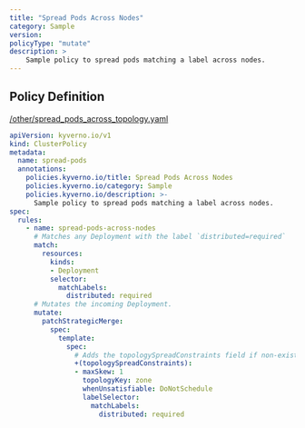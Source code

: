 ```yaml
---
title: "Spread Pods Across Nodes"
category: Sample
version: 
policyType: "mutate"
description: >
    Sample policy to spread pods matching a label across nodes.
---
```


## Policy Definition
<a href="https://github.com/kyverno/policies/raw/main//other/spread_pods_across_topology.yaml" target="-blank">/other/spread_pods_across_topology.yaml</a>

```yaml
apiVersion: kyverno.io/v1
kind: ClusterPolicy
metadata:
  name: spread-pods
  annotations:
    policies.kyverno.io/title: Spread Pods Across Nodes 
    policies.kyverno.io/category: Sample
    policies.kyverno.io/description: >-
      Sample policy to spread pods matching a label across nodes.
spec:
  rules:
    - name: spread-pods-across-nodes
      # Matches any Deployment with the label `distributed=required`
      match:
        resources:
          kinds:
          - Deployment
          selector:
            matchLabels:
              distributed: required
      # Mutates the incoming Deployment.
      mutate:
        patchStrategicMerge:
          spec:
            template:
              spec:
                # Adds the topologySpreadConstraints field if non-existent in the request.
                +(topologySpreadConstraints):
                - maxSkew: 1
                  topologyKey: zone
                  whenUnsatisfiable: DoNotSchedule
                  labelSelector:
                    matchLabels:
                      distributed: required
```
